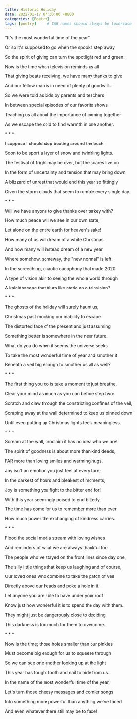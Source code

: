 ```yaml
---
title: Historic Holiday
date: 2022-01-17 07:30:00 +0800
categories: [Poetry]
tags: [poetry]     # TAG names should always be lowercase
---
```


<p>"It's the most wonderful time of the year"</p>
<p>Or so it's supposed to go when the spooks step away</p>
<p>So the spirit of giving can turn the spotlight red and green.</p>
<p>Now is the time when television reminds us all</p>
<p>That giving beats receiving, we have many thanks to give</p>
<p>And our fellow man is in need of plenty of goodwill...</p>
<p>So we were told as kids by parents and teachers</p>
<p>In between special episodes of our favorite shows</p>
<p>Teaching us all about the importance of coming together</p>
<p>As we escape the cold to find warmth in one another.</p>
* * *
<p>I suppose I should stop beating around the bush</p>
<p>Soon to be sport a layer of snow and twinkling lights.</p>
<p>The festival of fright may be over, but the scares live on</p>
<p>In the form of uncertainty and tension that may bring down</p>
<p>A blizzard of unrest that would end this year so fittingly</p>
<p>Given the storm clouds that seem to rumble every single day.</p>
* * *
<p>Will we have anyone to give thanks over turkey with?</p>
<p>How much peace will we see in our own state,</p>
<p>Let alone on the entire earth for heaven's sake! </p>
<p>How many of us will dream of a white Christmas</p>
<p>And how many will instead dream of a new year</p>
<p>Where somehow, someway, the "new normal" is left</p>
<p>In the screeching, chaotic cacophony that made 2020</p>
<p>A type of vision akin to seeing the whole world through</p>
<p>A kaleidoscope that blurs like static on a television?</p>
* * *
<p>The ghosts of the holiday will surely haunt us,</p>
<p>Christmas past mocking our inability to escape</p>
<p>The distorted face of the present and just assuming</p>
<p>Something better is somewhere in the near future.</p>
<p>What do you do when it seems the universe seeks</p>
<p>To take the most wonderful time of year and smother it</p>
<p>Beneath a veil big enough to smother us all as well?</p>
* * *
<p>The first thing you do is take a moment to just breathe,</p>
<p>Clear your mind as much as you can before step two:</p>
<p>Scratch and claw through the constricting confines of the veil,</p>
<p>Scraping away at the wall determined to keep us pinned down</p>
<p>Until even putting up Christmas lights feels meaningless.</p>
* * *
<p>Scream at the wall, proclaim it has no idea who we are!</p>
<p>The spirit of goodness is about more than kind deeds,</p>
<p>FAR more than loving smiles and warming hugs. </p>
<p>Joy isn't an emotion you just feel at every turn;</p>
<p>In the darkest of hours and bleakest of moments,</p>
<p>Joy is something you fight to the bitter end for!</p>
<p>With this year seemingly poised to end bitterly,</p>
<p>The time has come for us to remember more than ever</p>
<p>How much power the exchanging of kindness carries.</p>
* * *
<p>Flood the social media stream with loving wishes</p>
<p>And reminders of what we are always thankful for:</p>
<p>The people who've stayed on the front lines since day one,</p>
<p>The silly little things that keep us laughing and of course,</p>
<p>Our loved ones who combine to take the patch of veil</p>
<p>Directly above our heads and poke a hole in it.</p>
<p>Let anyone you are able to have under your roof</p>
<p>Know just how wonderful it is to spend the day with them. </p>
<p>They might just be dangerously close to deciding</p>
<p>This darkness is too much for them to overcome. </p>
* * *
<p>Now is the time; those holes smaller than our pinkies</p>
<p>Must become big enough for us to squeeze through</p>
<p>So we can see one another looking up at the light</p>
<p>This year has fought tooth and nail to hide from us.</p>
<p>In the name of the most wonderful time of the year,</p>
<p>Let's turn those cheesy messages and cornier songs</p>
<p>Into something more powerful than anything we've faced</p>
<p>And even whatever there still may be to face! </p>
